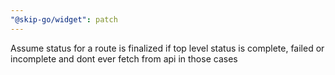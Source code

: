 ```yaml
---
"@skip-go/widget": patch
---
```


Assume status for a route is finalized if top level status is complete, failed or incomplete and dont ever fetch from api in those cases
